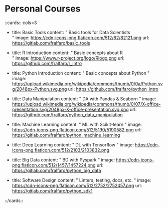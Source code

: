 
# Personal Courses



::cards:: cols=3

- title:  Basic Tools
  content: "
  Basic tools for Data Scientists  
  "
  image: https://cdn-icons-png.flaticon.com/512/82/82121.png
  url: https://gitlab.com/fralfaro/basic_tools

- title:  R Introduction
  content: "
  Basic concepts about R  
  "
  image: https://www.r-project.org/logo/Rlogo.png
  url: https://github.com/fralfaro/r_intro

- title:  Python Introduction
  content: "
  Basic concepts about Python 
  "
  image: https://upload.wikimedia.org/wikipedia/commons/thumb/0/0a/Python.svg/2048px-Python.svg.png
  url: https://github.com/fralfaro/python_intro

- title:  Data Manipulation
  content: "
  DA with Pandas & Seaborn
  "
  image: https://upload.wikimedia.org/wikipedia/commons/thumb/0/07/X-office-presentation.svg/2048px-X-office-presentation.svg.png
  url: https://github.com/fralfaro/python_data_manipulation

- title:  Machine Learning
  content: "
  ML with Scikit-learn
  "
  image: https://cdn-icons-png.flaticon.com/512/5190/5190582.png
  url: https://gitlab.com/fralfaro/python_machine_learning

- title:  Deep Learning
  content: "
  DL with Tensorflow 
  "
  image: https://cdn-icons-png.flaticon.com/512/2103/2103832.png

- title:  Big Data
  content: "
  BD with Pyspark
  "
  image: https://cdn-icons-png.flaticon.com/512/1457/1457224.png
  url: https://gitlab.com/fralfaro/python_big_data

- title:  Software Design
  content: "
  Linters, testing, docs, etc.
  "
  image: https://cdn-icons-png.flaticon.com/512/2752/2752457.png
  url: https://gitlab.com/fralfaro/python_sdk1

::/cards::